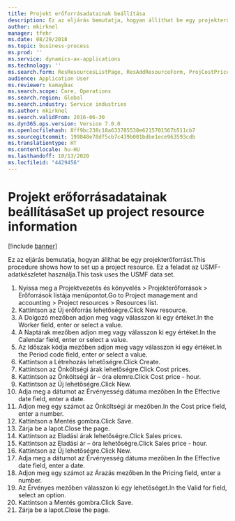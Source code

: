 ```yaml
---
title: Projekt erőforrásadatainak beállítása
description: Ez az eljárás bemutatja, hogyan állíthat be egy projekterőforrást.
author: mkirknel
manager: tfehr
ms.date: 08/29/2018
ms.topic: business-process
ms.prod: ''
ms.service: dynamics-ax-applications
ms.technology: ''
ms.search.form: ResResourcesListPage, ResAddResourceForm, ProjCostPriceHour, ProjSalesPriceHour
audience: Application User
ms.reviewer: kamaybac
ms.search.scope: Core, Operations
ms.search.region: Global
ms.search.industry: Service industries
ms.author: mkirknel
ms.search.validFrom: 2016-06-30
ms.dyn365.ops.version: Version 7.0.0
ms.openlocfilehash: 8ff9bc238c18a633785538e6215701567b511cb7
ms.sourcegitcommit: 199848e78df5cb7c439b001bdbe1ece963593cdb
ms.translationtype: HT
ms.contentlocale: hu-HU
ms.lasthandoff: 10/13/2020
ms.locfileid: "4429456"
---
```

# <a name="set-up-project-resource-information"></a><span data-ttu-id="723ec-103">Projekt erőforrásadatainak beállítása</span><span class="sxs-lookup"><span data-stu-id="723ec-103">Set up project resource information</span></span>

[!include [banner](../../includes/banner.md)]

<span data-ttu-id="723ec-104">Ez az eljárás bemutatja, hogyan állíthat be egy projekterőforrást.</span><span class="sxs-lookup"><span data-stu-id="723ec-104">This procedure shows how to set up a project resource.</span></span> <span data-ttu-id="723ec-105">Ez a feladat az USMF-adatkészletet használja.</span><span class="sxs-lookup"><span data-stu-id="723ec-105">This task uses the USMF data set.</span></span>

1. <span data-ttu-id="723ec-106">Nyissa meg a Projektvezetés és könyvelés > Projekterőforrások > Erőforrások listája menüpontot.</span><span class="sxs-lookup"><span data-stu-id="723ec-106">Go to Project management and accounting > Project resources > Resources list.</span></span>
2. <span data-ttu-id="723ec-107">Kattintson az Új erőforrás lehetőségre.</span><span class="sxs-lookup"><span data-stu-id="723ec-107">Click New resource.</span></span>
3. <span data-ttu-id="723ec-108">A Dolgozó mezőben adjon meg vagy válasszon ki egy értéket.</span><span class="sxs-lookup"><span data-stu-id="723ec-108">In the Worker field, enter or select a value.</span></span>
4. <span data-ttu-id="723ec-109">A Naptárak mezőben adjon meg vagy válasszon ki egy értéket.</span><span class="sxs-lookup"><span data-stu-id="723ec-109">In the Calendar field, enter or select a value.</span></span>
5. <span data-ttu-id="723ec-110">Az Időszak kódja mezőben adjon meg vagy válasszon ki egy értéket.</span><span class="sxs-lookup"><span data-stu-id="723ec-110">In the Period code field, enter or select a value.</span></span>
6. <span data-ttu-id="723ec-111">Kattintson a Létrehozás lehetőségre.</span><span class="sxs-lookup"><span data-stu-id="723ec-111">Click Create.</span></span>
7. <span data-ttu-id="723ec-112">Kattintson az Önköltségi árak lehetőségre.</span><span class="sxs-lookup"><span data-stu-id="723ec-112">Click Cost prices.</span></span>
8. <span data-ttu-id="723ec-113">Kattintson az Önköltségi ár – óra elemre.</span><span class="sxs-lookup"><span data-stu-id="723ec-113">Click Cost price - hour.</span></span>
9. <span data-ttu-id="723ec-114">Kattintson az Új lehetőségre.</span><span class="sxs-lookup"><span data-stu-id="723ec-114">Click New.</span></span>
10. <span data-ttu-id="723ec-115">Adja meg a dátumot az Érvényesség dátuma mezőben.</span><span class="sxs-lookup"><span data-stu-id="723ec-115">In the Effective date field, enter a date.</span></span>
11. <span data-ttu-id="723ec-116">Adjon meg egy számot az Önköltségi ár mezőben.</span><span class="sxs-lookup"><span data-stu-id="723ec-116">In the Cost price field, enter a number.</span></span>
12. <span data-ttu-id="723ec-117">Kattintson a Mentés gombra.</span><span class="sxs-lookup"><span data-stu-id="723ec-117">Click Save.</span></span>
13. <span data-ttu-id="723ec-118">Zárja be a lapot.</span><span class="sxs-lookup"><span data-stu-id="723ec-118">Close the page.</span></span>
14. <span data-ttu-id="723ec-119">Kattintson az Eladási árak lehetőségre.</span><span class="sxs-lookup"><span data-stu-id="723ec-119">Click Sales prices.</span></span>
15. <span data-ttu-id="723ec-120">Kattintson az Eladási ár – óra lehetőségre.</span><span class="sxs-lookup"><span data-stu-id="723ec-120">Click Sales price - hour.</span></span>
16. <span data-ttu-id="723ec-121">Kattintson az Új lehetőségre.</span><span class="sxs-lookup"><span data-stu-id="723ec-121">Click New.</span></span>
17. <span data-ttu-id="723ec-122">Adja meg a dátumot az Érvényesség dátuma mezőben.</span><span class="sxs-lookup"><span data-stu-id="723ec-122">In the Effective date field, enter a date.</span></span>
18. <span data-ttu-id="723ec-123">Adjon meg egy számot az Árazás mezőben.</span><span class="sxs-lookup"><span data-stu-id="723ec-123">In the Pricing field, enter a number.</span></span>
19. <span data-ttu-id="723ec-124">Az Érvényes mezőben válasszon ki egy lehetőséget.</span><span class="sxs-lookup"><span data-stu-id="723ec-124">In the Valid for field, select an option.</span></span>
20. <span data-ttu-id="723ec-125">Kattintson a Mentés gombra.</span><span class="sxs-lookup"><span data-stu-id="723ec-125">Click Save.</span></span>
21. <span data-ttu-id="723ec-126">Zárja be a lapot.</span><span class="sxs-lookup"><span data-stu-id="723ec-126">Close the page.</span></span>

